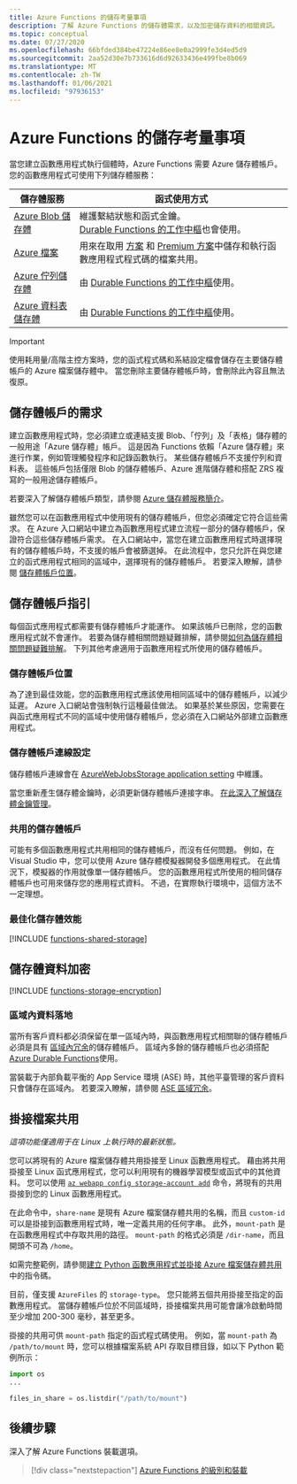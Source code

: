 ```yaml
---
title: Azure Functions 的儲存考量事項
description: 了解 Azure Functions 的儲存體需求，以及加密儲存資料的相關資訊。
ms.topic: conceptual
ms.date: 07/27/2020
ms.openlocfilehash: 66bfded384be47224e86ee8e0a2999fe3d4ed5d9
ms.sourcegitcommit: 2aa52d30e7b733616d6d92633436e499fbe8b069
ms.translationtype: MT
ms.contentlocale: zh-TW
ms.lasthandoff: 01/06/2021
ms.locfileid: "97936153"
---
```

# <a name="storage-considerations-for-azure-functions"></a>Azure Functions 的儲存考量事項

當您建立函數應用程式執行個體時，Azure Functions 需要 Azure 儲存體帳戶。 您的函數應用程式可使用下列儲存體服務：


|儲存體服務  | 函式使用方式  |
|---------|---------|
| [Azure Blob 儲存體](../storage/blobs/storage-blobs-introduction.md)     | 維護繫結狀態和函式金鑰。  <br/>[Durable Functions 的工作中樞](durable/durable-functions-task-hubs.md)也會使用。 |
| [Azure 檔案](../storage/files/storage-files-introduction.md)  | 用來在取用 [方案](consumption-plan.md) 和 [Premium 方案](functions-premium-plan.md)中儲存和執行函數應用程式程式碼的檔案共用。 |
| [Azure 佇列儲存體](../storage/queues/storage-queues-introduction.md)     | 由 [Durable Functions 的工作中樞](durable/durable-functions-task-hubs.md)使用。   |
| [Azure 資料表儲存體](../storage/tables/table-storage-overview.md)  |  由 [Durable Functions 的工作中樞](durable/durable-functions-task-hubs.md)使用。       |

> [!IMPORTANT]
> 使用耗用量/高階主控方案時，您的函式程式碼和系結設定檔會儲存在主要儲存體帳戶的 Azure 檔案儲存體中。 當您刪除主要儲存體帳戶時，會刪除此內容且無法復原。

## <a name="storage-account-requirements"></a>儲存體帳戶的需求

建立函數應用程式時，您必須建立或連結支援 Blob、「佇列」及「表格」儲存體的一般用途「Azure 儲存體」帳戶。 這是因為 Functions 依賴「Azure 儲存體」來進行作業，例如管理觸發程序和記錄函數執行。 某些儲存體帳戶不支援佇列和資料表。 這些帳戶包括僅限 Blob 的儲存體帳戶、Azure 進階儲存體和搭配 ZRS 複寫的一般用途儲存體帳戶。

若要深入了解儲存體帳戶類型，請參閱 [Azure 儲存體服務簡介](../storage/common/storage-introduction.md#core-storage-services)。 

雖然您可以在函數應用程式中使用現有的儲存體帳戶，但您必須確定它符合這些需求。 在 Azure 入口網站中建立為函數應用程式建立流程一部分的儲存體帳戶，保證符合這些儲存體帳戶需求。 在入口網站中，當您在建立函數應用程式時選擇現有的儲存體帳戶時，不支援的帳戶會被篩選掉。 在此流程中，您只允許在與您建立的函式應用程式相同的區域中，選擇現有的儲存體帳戶。 若要深入瞭解，請參閱 [儲存體帳戶位置](#storage-account-location)。

<!-- JH: Does using a Premium Storage account improve perf? -->

## <a name="storage-account-guidance"></a>儲存體帳戶指引

每個函式應用程式都需要有儲存體帳戶才能運作。 如果該帳戶已刪除，您的函數應用程式就不會運作。 若要為儲存體相關問題疑難排解，請參閱[如何為儲存體相關問題疑難排解](functions-recover-storage-account.md)。 下列其他考慮適用于函數應用程式所使用的儲存體帳戶。

### <a name="storage-account-location"></a>儲存體帳戶位置

為了達到最佳效能，您的函數應用程式應該使用相同區域中的儲存體帳戶，以減少延遲。 Azure 入口網站會強制執行這種最佳做法。 如果基於某些原因，您需要在與函式應用程式不同的區域中使用儲存體帳戶，您必須在入口網站外部建立函數應用程式。 

### <a name="storage-account-connection-setting"></a>儲存體帳戶連線設定

儲存體帳戶連線會在 [AzureWebJobsStorage application setting](./functions-app-settings.md#azurewebjobsstorage) 中維護。 

當您重新產生儲存體金鑰時，必須更新儲存體帳戶連接字串。 [在此深入了解儲存體金鑰管理](../storage/common/storage-account-create.md)。

### <a name="shared-storage-accounts"></a>共用的儲存體帳戶

可能有多個函數應用程式共用相同的儲存體帳戶，而沒有任何問題。 例如，在 Visual Studio 中，您可以使用 Azure 儲存體模擬器開發多個應用程式。 在此情況下，模擬器的作用就像單一儲存體帳戶。 您的函數應用程式所使用的相同儲存體帳戶也可用來儲存您的應用程式資料。 不過，在實際執行環境中，這個方法不一定理想。

### <a name="optimize-storage-performance"></a>最佳化儲存體效能

[!INCLUDE [functions-shared-storage](../../includes/functions-shared-storage.md)]

## <a name="storage-data-encryption"></a>儲存體資料加密

[!INCLUDE [functions-storage-encryption](../../includes/functions-storage-encryption.md)]

### <a name="in-region-data-residency"></a>區域內資料落地

當所有客戶資料都必須保留在單一區域內時，與函數應用程式相關聯的儲存體帳戶必須是具有 [區域內冗余](../storage/common/storage-redundancy.md)的儲存體帳戶。 區域內多餘的儲存體帳戶也必須搭配 [Azure Durable Functions](./durable/durable-functions-perf-and-scale.md#storage-account-selection)使用。

當裝載于內部負載平衡的 App Service 環境 (ASE) 時，其他平臺管理的客戶資料只會儲存在區域內。 若要深入瞭解，請參閱 [ASE 區域冗余](../app-service/environment/zone-redundancy.md#in-region-data-residency)。

## <a name="mount-file-shares"></a>掛接檔案共用

_這項功能僅適用于在 Linux 上執行時的最新狀態。_ 

您可以將現有的 Azure 檔案儲存體共用掛接至 Linux 函數應用程式。 藉由將共用掛接至 Linux 函式應用程式，您可以利用現有的機器學習模型或函式中的其他資料。 您可以使用 [`az webapp config storage-account add`](/cli/azure/webapp/config/storage-account#az-webapp-config-storage-account-add) 命令，將現有的共用掛接到您的 Linux 函數應用程式。 

在此命令中，`share-name` 是現有 Azure 檔案儲存體共用的名稱，而且 `custom-id` 可以是掛接到函數應用程式時，唯一定義共用的任何字串。 此外，`mount-path` 是在函數應用程式中存取共用的路徑。 `mount-path` 的格式必須是 `/dir-name`，而且開頭不可為 `/home`。

如需完整範例，請參閱[建立 Python 函數應用程式並掛接 Azure 檔案儲存體共用](scripts/functions-cli-mount-files-storage-linux.md)中的指令碼。 

目前，僅支援 `AzureFiles` 的 `storage-type`。 您只能將五個共用掛接至指定的函數應用程式。 當儲存體帳戶位於不同區域時，掛接檔案共用可能會讓冷啟動時間至少增加 200-300 毫秒，甚至更多。

掛接的共用可供 `mount-path` 指定的函式程式碼使用。 例如，當 `mount-path` 為 `/path/to/mount` 時，您可以根據檔案系統 API 存取目標目錄，如以下 Python 範例所示：

```python
import os
...

files_in_share = os.listdir("/path/to/mount")
```

## <a name="next-steps"></a>後續步驟

深入了解 Azure Functions 裝載選項。

> [!div class="nextstepaction"]
> [Azure Functions 的級別和裝載](functions-scale.md)
